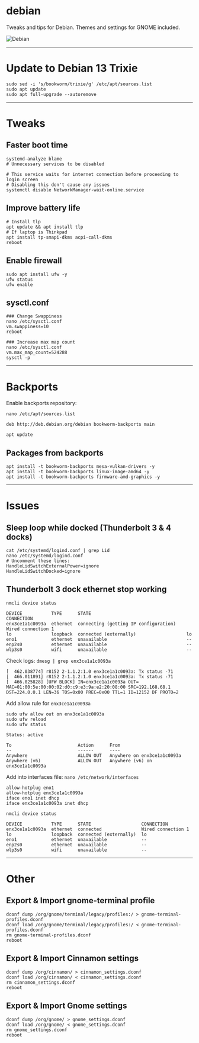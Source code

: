 # debian
Tweaks and tips for Debian. Themes and settings for GNOME included.

![Debian](https://media1.tenor.com/m/BcVGTaZaNccAAAAC/debian-linux.gif)

---

# Update to Debian 13 Trixie
```
sudo sed -i 's/bookworm/trixie/g' /etc/apt/sources.list
sudo apt update
sudo apt full-upgrade --autoremove
```

---

# Tweaks

## Faster boot time

```
systemd-analyze blame
# Unnecessary services to be disabled

# This service waits for internet connection before proceeding to login screen
# Disabling this don't cause any issues 
systemctl disable NetworkManager-wait-online.service
```

## Improve battery life

```
# Install tlp
apt update && apt install tlp
# If laptop is Thinkpad
apt install tp-smapi-dkms acpi-call-dkms
reboot
```

## Enable firewall

```
sudo apt install ufw -y
ufw status
ufw enable
```

## sysctl.conf

```
### Change Swappiness
nano /etc/sysctl.conf
vm.swappiness=10
reboot

### Increase max map count
nano /etc/sysctl.conf
vm.max_map_count=524288
sysctl -p
```

---

# Backports
Enable backports repository:
```
nano /etc/apt/sources.list

deb http://deb.debian.org/debian bookworm-backports main
```

`apt update`

## Packages from backports
```
apt install -t bookworm-backports mesa-vulkan-drivers -y
apt install -t bookworm-backports linux-image-amd64 -y
apt install -t bookworm-backports firmware-amd-graphics -y
```

---

# Issues

## Sleep loop while docked (Thunderbolt 3 & 4 docks)

```
cat /etc/systemd/logind.conf | grep Lid
nano /etc/systemd/logind.conf
# Uncomment these lines:
HandleLidSwitchExternalPower=ignore
HandleLidSwitchDocked=ignore
```

## Thunderbolt 3 dock ethernet stop working
`nmcli device status`

```
DEVICE           TYPE      STATE                                    CONNECTION
enx3ce1a1c0093a  ethernet  connecting (getting IP configuration)    Wired connection 1
lo               loopback  connected (externally)                   lo
eno1             ethernet  unavailable                              --
enp2s0           ethernet  unavailable                              --
wlp3s0           wifi      unavailable                              --
```

Check logs: `dmesg | grep enx3ce1a1c0093a`
```
[  462.038774] r8152 2-1.1.2:1.0 enx3ce1a1c0093a: Tx status -71
[  466.011891] r8152 2-1.1.2:1.0 enx3ce1a1c0093a: Tx status -71
[  466.025828] [UFW BLOCK] IN=enx3ce1a1c0093a OUT= MAC=01:00:5e:00:00:02:d0:c9:e3:9a:e2:20:08:00 SRC=192.168.68.1 DST=224.0.0.1 LEN=36 TOS=0x00 PREC=0x00 TTL=1 ID=12152 DF PROTO=2
```

Add allow rule for `enx3ce1a1c0093a`
```
sudo ufw allow out on enx3ce1a1c0093a
sudo ufw reload
sudo ufw status
```

```
Status: active

To                         Action      From
--                         ------      ----
Anywhere                   ALLOW OUT   Anywhere on enx3ce1a1c0093a
Anywhere (v6)              ALLOW OUT   Anywhere (v6) on enx3ce1a1c0093a
```

Add into interfaces file: `nano /etc/network/interfaces`
```
allow-hotplug eno1
allow-hotplug enx3ce1a1c0093a
iface eno1 inet dhcp
iface enx3ce1a1c0093a inet dhcp
```

`nmcli device status`
```
DEVICE           TYPE      STATE                   CONNECTION         
enx3ce1a1c0093a  ethernet  connected               Wired connection 1 
lo               loopback  connected (externally)  lo                 
eno1             ethernet  unavailable             --                 
enp2s0           ethernet  unavailable             --                 
wlp3s0           wifi      unavailable             --
```



---

# Other

## Export & Import gnome-terminal profile

```
dconf dump /org/gnome/terminal/legacy/profiles:/ > gnome-terminal-profiles.dconf
dconf load /org/gnome/terminal/legacy/profiles:/ < gnome-terminal-profiles.dconf
rm gnome-terminal-profiles.dconf
reboot
```

## Export & Import Cinnamon settings
```
dconf dump /org/cinnamon/ > cinnamon_settings.dconf
dconf load /org/cinnamon/ < cinnamon_settings.dconf
rm cinnamon_settings.dconf
reboot
```

## Export & Import Gnome settings
```
dconf dump /org/gnome/ > gnome_settings.dconf
dconf load /org/gnome/ < gnome_settings.dconf
rm gnome_settings.dconf
reboot
```
